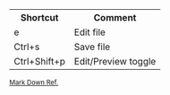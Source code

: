 <table>
<tr><th>Shortcut</th><th>Comment</th></tr>
<tr><td>e</td><td>Edit file</td></tr>
<tr><td>Ctrl+s</td><td>Save file</td></tr>
<tr><td>Ctrl+Shift+p</td><td>Edit/Preview toggle</td></tr>
</table>

<sub>[Mark Down Ref.](https://daringfireball.net/projects/markdown/)</sub>
